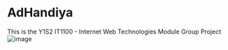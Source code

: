 # AdHandiya
This is the Y1S2 IT1100 - Internet Web Technologies Module Group Project
![image](https://user-images.githubusercontent.com/87406802/209970404-4b5def65-61c5-4416-890c-10b2defca630.png)

